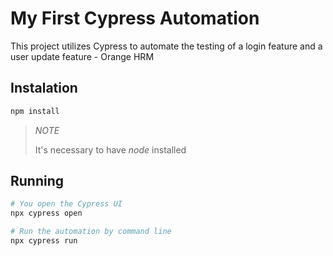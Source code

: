 # My First Cypress Automation

This project utilizes Cypress to automate the testing of a login feature and a user update feature - Orange HRM

## Instalation
```bash
npm install
```

> *NOTE*
>
> It's necessary to have *node* installed

## Running
```bash
# You open the Cypress UI
npx cypress open

# Run the automation by command line
npx cypress run
```